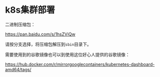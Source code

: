 # k8s集群部署

二进制压缩包：

https://pan.baidu.com/s/1hsZViQw

请按分支选择，将压缩包解压到`sbin`目录下。

需要使用到的谷歌镜像也可以到使用这位好心人提供的谷歌镜像：

https://hub.docker.com/r/mirrorgooglecontainers/kubernetes-dashboard-amd64/tags/








